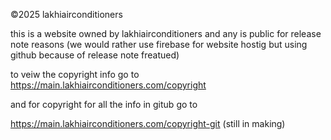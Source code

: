 ﻿©2025 lakhiairconditioners

this is a website owned by lakhiairconditioners and any is public for release note reasons (we would rather use firebase for website hostig but using github because of release note freatued)

to veiw the copyright info go to 
https://main.lakhiairconditioners.com/copyright 

and for copyright for all the info in gitub go to

https://main.lakhiairconditioners.com/copyright-git (still in making)
